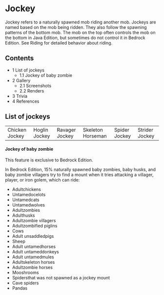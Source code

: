 # Jockey
Jockey refers to a naturally spawned mob riding another mob. Jockeys are named based on the mob being ridden. They also follow the spawning patterns of the bottom mob. The mob on the top often controls the mob on the bottom in Java Edition, but sometimes do not control it in Bedrock Edition. See Riding for detailed behavior about riding.

## Contents
- 1 List of jockeys
	- 1.1 Jockey of baby zombie
- 2 Gallery
	- 2.1 Screenshots
	- 2.2 Renders
- 3 Trivia
- 4 References

## List of jockeys
|                |               |                |                   |               |                |
|----------------|---------------|----------------|-------------------|---------------|----------------|
| Chicken Jockey | Hoglin Jockey | Ravager Jockey | Skeleton Horseman | Spider Jockey | Strider Jockey |

#### Jockey of baby zombie

  

This feature is exclusive to  Bedrock Edition. 


In Bedrock Edition, 15% naturally spawned baby zombies, baby husks, and baby zombie villagers try to find a mount when it tries attacking a villager, player, or iron golem, which can ride:

- Adultchickens
- Untamedocelots
- Untamedcats
- Untamedwolves
- Adultzombies
- Adulthusks
- Adultzombie villagers
- Adultzombified piglins
- Cows
- Adult unsaddledpigs
- Sheep
- Adult untamedhorses
- Adult untameddonkeys
- Adult untamedmules
- Adultskeleton horses
- Adultzombie horses
- Mooshrooms
- Spidersthat was not spawned as a jockey mount
- Cave spiders
- Pandas

